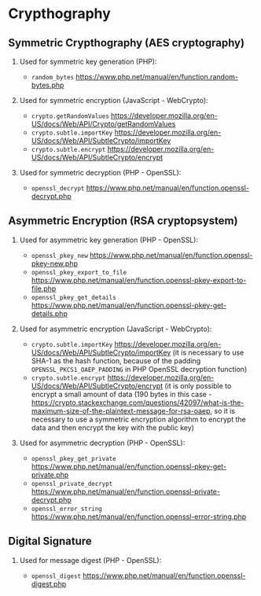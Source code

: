 # Crypthography

## Symmetric Crypthography (AES cryptography)

1. Used for symmetric key generation (PHP):

   - `random_bytes` https://www.php.net/manual/en/function.random-bytes.php


2. Used for symmetric encryption (JavaScript - WebCrypto):

   - `crypto.getRandomValues` https://developer.mozilla.org/en-US/docs/Web/API/Crypto/getRandomValues
   - `crypto.subtle.importKey` https://developer.mozilla.org/en-US/docs/Web/API/SubtleCrypto/importKey
   - `crypto.subtle.encrypt` https://developer.mozilla.org/en-US/docs/Web/API/SubtleCrypto/encrypt


3. Used for symmetric decryption (PHP - OpenSSL):

   - `openssl_decrypt` https://www.php.net/manual/en/function.openssl-decrypt.php

## Asymmetric Encryption (RSA cryptopsystem)

1. Used for asymmetric key generation (PHP - OpenSSL):

   - `openssl_pkey_new` https://www.php.net/manual/en/function.openssl-pkey-new.php
   - `openssl_pkey_export_to_file` https://www.php.net/manual/en/function.openssl-pkey-export-to-file.php
   - `openssl_pkey_get_details` https://www.php.net/manual/en/function.openssl-pkey-get-details.php


2. Used for asymmetric encryption (JavaScript - WebCrypto):

   - `crypto.subtle.importKey` https://developer.mozilla.org/en-US/docs/Web/API/SubtleCrypto/importKey (it is necessary to use SHA-1 as the hash function, because of the padding `OPENSSL_PKCS1_OAEP_PADDING` in PHP OpenSSL decryption function)
   - `crypto.subtle.encrypt` https://developer.mozilla.org/en-US/docs/Web/API/SubtleCrypto/encrypt (it is only possible to encrypt a small amount of data (190 bytes in this case - https://crypto.stackexchange.com/questions/42097/what-is-the-maximum-size-of-the-plaintext-message-for-rsa-oaep, so it is necessary to use a symmetric encryption algorithm to encrypt the data and then encrypt the key with the public key)


3. Used for asymmetric decryption (PHP - OpenSSL):

   - `openssl_pkey_get_private` https://www.php.net/manual/en/function.openssl-pkey-get-private.php
   - `openssl_private_decrypt` https://www.php.net/manual/en/function.openssl-private-decrypt.php
   - `openssl_error_string` https://www.php.net/manual/en/function.openssl-error-string.php

## Digital Signature

1. Used for message digest (PHP - OpenSSL):

   - `openssl_digest` https://www.php.net/manual/en/function.openssl-digest.php
